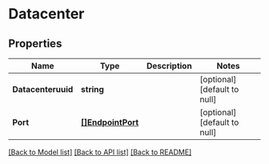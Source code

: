 # Datacenter

## Properties
Name | Type | Description | Notes
------------ | ------------- | ------------- | -------------
**Datacenteruuid** | **string** |  | [optional] [default to null]
**Port** | [**[]EndpointPort**](EndpointPort.md) |  | [optional] [default to null]

[[Back to Model list]](../README.md#documentation-for-models) [[Back to API list]](../README.md#documentation-for-api-endpoints) [[Back to README]](../README.md)


